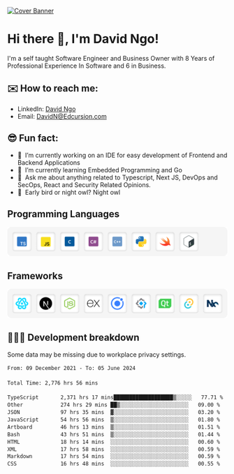 [![Cover Banner](https://res.cloudinary.com/edcursion/image/upload/v1715731242/David%20Github/uvpes6dpzvlnc9w0f94z.png)](https://www.linkedin.com/in/-david-ngo)

# Hi there 👋, I'm David Ngo!

I'm a self taught Software Engineer and Business Owner with 8 Years of Professional Experience In
Software and 6 in Business.

## ✉️ How to reach me:

- LinkedIn: [David Ngo](https://www.linkedin.com/in/-david-ngo/)
- Email: [DavidN@Edcursion.com](mailto:DavidN@Edcursion.com)

## 😎 Fun fact:

- 🔭 &nbsp;I’m currently working on an IDE for easy development of Frontend and Backend Applications
- 🌱 &nbsp;I’m currently learning Embedded Programming and Go
- 💬 &nbsp;Ask me about anything related to Typescript, Next JS, DevOps and SecOps, React and
  Security Related Opinions.
- 🦉 &nbsp;Early bird or night owl? Night owl

## Programming Languages

![Experence](/assets/Programming.png)

## Frameworks

![Experence](/assets/Frameworks.png)

## 🧑🏻‍💻 **Development breakdown**

Some data may be missing due to workplace privacy settings.

<!--START_SECTION:waka-->

```txt
From: 09 December 2021 - To: 05 June 2024

Total Time: 2,776 hrs 56 mins

TypeScript       2,371 hrs 17 mins███████████████████▒░░░░░   77.71 %
Other            274 hrs 29 mins ██▒░░░░░░░░░░░░░░░░░░░░░░   09.00 %
JSON             97 hrs 35 mins  ▓░░░░░░░░░░░░░░░░░░░░░░░░   03.20 %
JavaScript       54 hrs 56 mins  ▒░░░░░░░░░░░░░░░░░░░░░░░░   01.80 %
Artboard         46 hrs 13 mins  ▒░░░░░░░░░░░░░░░░░░░░░░░░   01.51 %
Bash             43 hrs 51 mins  ▒░░░░░░░░░░░░░░░░░░░░░░░░   01.44 %
HTML             18 hrs 14 mins  ░░░░░░░░░░░░░░░░░░░░░░░░░   00.60 %
XML              17 hrs 58 mins  ░░░░░░░░░░░░░░░░░░░░░░░░░   00.59 %
Markdown         17 hrs 54 mins  ░░░░░░░░░░░░░░░░░░░░░░░░░   00.59 %
CSS              16 hrs 48 mins  ░░░░░░░░░░░░░░░░░░░░░░░░░   00.55 %
```

<!--END_SECTION:waka-->

